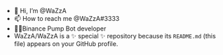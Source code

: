 - 👋 Hi, I’m @WaZzA
- 📫 How to reach me @WaZzA#3333
- 🧑‍💻Binance Pump Bot developer
- WaZzA/WaZzA is a ✨ special ✨ repository because its `README.md` (this file) appears on your GitHub profile.

